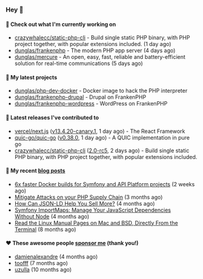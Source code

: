 ### Hey 👋

#### 👷 Check out what I'm currently working on

- [crazywhalecc/static-php-cli](https://github.com/crazywhalecc/static-php-cli) - Build single static PHP binary, with PHP project together, with popular extensions included. (1 day ago)
- [dunglas/frankenphp](https://github.com/dunglas/frankenphp) - The modern PHP app server (4 days ago)
- [dunglas/mercure](https://github.com/dunglas/mercure) - An open, easy, fast, reliable and battery-efficient solution for real-time communications (5 days ago)

#### 🌱 My latest projects

- [dunglas/php-dev-docker](https://github.com/dunglas/php-dev-docker) - Docker image to hack the PHP interpreter
- [dunglas/frankenphp-drupal](https://github.com/dunglas/frankenphp-drupal) - Drupal on FrankenPHP
- [dunglas/frankenphp-wordpress](https://github.com/dunglas/frankenphp-wordpress) - WordPress on FrankenPHP

#### 🔭 Latest releases I've contributed to

- [vercel/next.js](https://github.com/vercel/next.js) ([v13.4.20-canary.1](https://github.com/vercel/next.js/releases/tag/v13.4.20-canary.1), 1 day ago) - The React Framework
- [quic-go/quic-go](https://github.com/quic-go/quic-go) ([v0.38.0](https://github.com/quic-go/quic-go/releases/tag/v0.38.0), 1 day ago) - A QUIC implementation in pure go
- [crazywhalecc/static-php-cli](https://github.com/crazywhalecc/static-php-cli) ([2.0-rc5](https://github.com/crazywhalecc/static-php-cli/releases/tag/2.0-rc5), 2 days ago) - Build single static PHP binary, with PHP project together, with popular extensions included.

#### 📜 My recent [blog posts](https://dunglas.fr)

- [6x faster Docker builds for Symfony and API Platform projects](https://dunglas.dev/2023/08/6x-faster-docker-builds-for-symfony-and-api-platform-projects/) (2 weeks ago)
- [Mitigate Attacks on your PHP Supply Chain](https://dunglas.dev/2023/05/mitigate-attacks-on-your-php-supply-chain/) (3 months ago)
- [How Can JSON-LD Help You Sell More?](https://dunglas.dev/2023/04/how-can-json-ld-help-you-sell-more/) (4 months ago)
- [Symfony ImportMaps: Manage Your JavaScript Dependencies Without Node](https://dunglas.dev/2023/03/symfony-importmaps-manage-your-javascript-dependencies-without-node/) (4 months ago)
- [Read the Linux Manual Pages on Mac and BSD, Directly From the Terminal](https://dunglas.dev/2022/12/read-the-linux-manual-pages-on-mac-and-bsd-directly-from-the-terminal/) (8 months ago)

#### ❤️ These awesome people [sponsor me](https://github.com/sponsors/dunglas) (thank you!)

- [damienalexandre](https://github.com/damienalexandre) (4 months ago)
- [toofff](https://github.com/toofff) (7 months ago)
- [uzulla](https://github.com/uzulla) (10 months ago)
